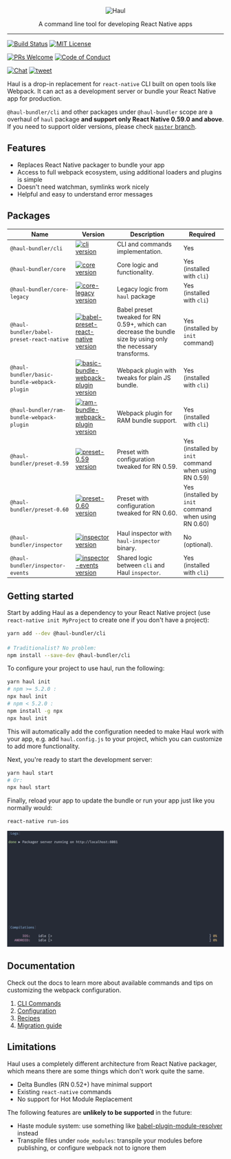 <p align="center">
  <img alt="Haul" src="https://cloud.githubusercontent.com/assets/1174278/24502391/25619f98-156b-11e7-994c-a8495b4735d5.png" width="512">
</p>

<p align="center">
  A command line tool for developing React Native apps
</p>

---

[![Build Status][build-badge]][build]
[![MIT License][license-badge]][license]


[![PRs Welcome][prs-welcome-badge]][prs-welcome]
[![Code of Conduct][coc-badge]][coc]

[![Chat][chat-badge]][chat]
[![tweet][tweet-badge]][tweet]

Haul is a drop-in replacement for `react-native` CLI built on open tools like Webpack. It can act as a development server or bundle your React Native app for production.

`@haul-bundler/cli` and other packages under `@haul-bundler` scope are a overhaul of `haul` package __and support only React Native 0.59.0 and above__. If you need to support older versions, please check [`master` branch](https://github.com/callstack/haul/tree/master).

## Features

- Replaces React Native packager to bundle your app
- Access to full webpack ecosystem, using additional loaders and plugins is simple
- Doesn't need watchman, symlinks work nicely
- Helpful and easy to understand error messages

## Packages

| Name                                        | Version                                                                                                            | Description                                                                                                   | Required                                             |
| ------------------------------------------- | ------------------------------------------------------------------------------------------------------------------ | ------------------------------------------------------------------------------------------------------------- | ---------------------------------------------------- |
| `@haul-bundler/cli`                         | [![cli version][version-cli]][package-cli]                                                                         | CLI and commands implementation.                                                                              | Yes                                                  |
| `@haul-bundler/core`                        | [![core version][version-core]][package-core]                                                                      | Core logic and functionality.                                                                                 | Yes (installed with `cli`)                           |
| `@haul-bundler/core-legacy`                 | [![core-legacy version][version-core-legacy]][package-core-legacy]                                                 | Legacy logic from `haul` package                                                                              | Yes (installed with `cli`)                           |
| `@haul-bundler/babel-preset-react-native`   | [![babel-preset-react-native version][version-babel-preset-react-native]][package-babel-preset-react-native]       | Babel preset tweaked for RN 0.59+, which can decrease the bundle size by using only the necessary transforms. | Yes (installed by `init` command)                    |
| `@haul-bundler/basic-bundle-webpack-plugin` | [![basic-bundle-webpack-plugin version][version-basic-bundle-webpack-plugin]][package-basic-bundle-webpack-plugin] | Webpack plugin with tweaks for plain JS bundle.                                                               | Yes (installed with `cli`)                           |
| `@haul-bundler/ram-bundle-webpack-plugin`   | [![ram-bundle-webpack-plugin version][version-ram-bundle-webpack-plugin]][package-ram-bundle-webpack-plugin]       | Webpack plugin for RAM bundle support.                                                                        | Yes (installed with `cli`)                           |
| `@haul-bundler/preset-0.59`                 | [![preset-0.59 version][version-preset-0.59]][package-preset-0.59]                                                 | Preset with configuration tweaked for RN 0.59.                                                                | Yes (installed by `init` command when using RN 0.59) |
| `@haul-bundler/preset-0.60`                 | [![preset-0.60 version][version-preset-0.60]][package-preset-0.60]                                                 | Preset with configuration tweaked for RN 0.60.                                                                | Yes (installed by `init` command when using RN 0.60) |
| `@haul-bundler/inspector`                   | [![inspector version][version-inspector]][package-inspector]                                                       | Haul inspector with `haul-inspector` binary.                                                                  | No (optional).                                       |
| `@haul-bundler/inspector-events`            | [![inspector-events version][version-inspector-events]][package-inspector-events]                                  | Shared logic between `cli` and Haul `inspector`.                                                              | Yes (installed with `cli`)                           |

## Getting started

Start by adding Haul as a dependency to your React Native project (use `react-native init MyProject` to create one if you don't have a project):

```bash
yarn add --dev @haul-bundler/cli

# Traditionalist? No problem:
npm install --save-dev @haul-bundler/cli
```

To configure your project to use haul, run the following:

```bash
yarn haul init
# npm >= 5.2.0 :
npx haul init
# npm < 5.2.0 :
npm install -g npx
npx haul init
```

This will automatically add the configuration needed to make Haul work with your app, e.g. add `haul.config.js` to your project, which you can customize to add more functionality.

Next, you're ready to start the development server:

```bash
yarn haul start
# Or:
npx haul start
```

Finally, reload your app to update the bundle or run your app just like you normally would:

```bash
react-native run-ios
```

<p align="center">
  <img width="635" src="./docs/img/packager_server.gif" />
</p>

## Documentation

Check out the docs to learn more about available commands and tips on customizing the webpack configuration.

1. [CLI Commands](docs/CLI%20Commands.md)
2. [Configuration](docs/Configuration.md)
3. [Recipes](docs/Recipes.md)
4. [Migration guide](docs/Migration.md)

<!-- ### Hot Module Replacement

__Hot Module Replacement is an experimental feature and it's disabled by default.__

Please refer to the [Setup guide](./docs/HMR_Setup.md). -->

## Limitations

Haul uses a completely different architecture from React Native packager, which means there are some things which don't work quite the same.

* Delta Bundles (RN 0.52+) have minimal support
* Existing `react-native` commands
* No support for Hot Module Replacement

The following features are **unlikely to be supported** in the future:

- Haste module system: use something like [babel-plugin-module-resolver](https://github.com/tleunen/babel-plugin-module-resolver) instead
- Transpile files under `node_modules`: transpile your modules before publishing, or configure webpack not to ignore them

<!-- badges -->
[build-badge]: https://img.shields.io/circleci/project/github/callstack/haul/master.svg?style=flat-square
[build]: https://circleci.com/gh/callstack/haul
[license-badge]: https://img.shields.io/npm/l/@haul-bundler/cli.svg?style=flat-square
[license]: https://github.com/callstack/haul/blob/master/LICENSE
[prs-welcome-badge]: https://img.shields.io/badge/PRs-welcome-brightgreen.svg?style=flat-square
[prs-welcome]: http://makeapullrequest.com
[coc-badge]: https://img.shields.io/badge/code%20of-conduct-ff69b4.svg?style=flat-square
[coc]: https://github.com/callstack/haul/blob/master/CODE_OF_CONDUCT.md
[chat-badge]: https://img.shields.io/discord/426714625279524876.svg?style=flat-square&colorB=758ED3
[chat]: https://discord.gg/zwR2Cdh
[tweet-badge]: https://img.shields.io/badge/tweet-%23haul-blue.svg?style=flat-square&colorB=1DA1F2&logo=data:image/png;base64,iVBORw0KGgoAAAANSUhEUgAAABgAAAAUCAYAAACXtf2DAAAAAXNSR0IArs4c6QAAAaRJREFUOBGtlM8rBGEYx3cWtRHJRaKcuMtBSitxkCQ3LtzkP9iUUu5ODspRHLhRLtq0FxeicEBC2cOivcge%2FMgan3fNM8bbzL4zm6c%2BPT%2Fe7%2FO8887svrFYBWbbtgWzsAt3sAcpqJFxxF1QV8oJFqFPFst5dLWQAT87oTgPB7DtziFRT1EA4yZolsFkhwjGYFRO8Op0KD8HVe7unoB6PRTBZG8IctAmG1xrHcfkQ2B55sfI%2ByGMXSBqV71xZ8CWdxBxN6ThFuECDEAL%2Bc9HIzDYumVZ966GZnX0SzCZvEqTbkaGywkyFE6hKAsBPhFQ18uPUqh2ggJ%2BUor%2F4M%2F%2FzOC8g6YzR1i%2F8g4vvSI%2ByD7FFNjexQrjHd8%2BnjABI3AU4Wl16TuF1qANGll81jsi5qu%2Bw6XIsCn4ijhU5FmCJpkV6BGNw410hfSf6JKBQ%2FUFxHGYBnWnmOwDwYQ%2BwzdHqO75HtiAMJfaC7ph32FSRJCENUhDHsLaJkL%2FX4wMF4%2BwA5bgAcrZE4sr0Cu9Jq9fxyrvBHWbNkMD5CEHWTjjT2m6r5D92jfmbbKJEWuMMAAAAABJRU5ErkJggg%3D%3D
[tweet]: https://twitter.com/intent/tweet?text=Check%20out%20Haul!%20https://github.com/callstack/haul%20%F0%9F%91%8D

[version-cli]: https://img.shields.io/npm/v/@haul-bundler/cli.svg?style=flat-square
[package-cli]: https://www.npmjs.com/package/@haul-bundler/cli
[version-core]: https://img.shields.io/npm/v/@haul-bundler/core.svg?style=flat-square
[package-core]: https://www.npmjs.com/package/@haul-bundler/core
[version-core-legacy]: https://img.shields.io/npm/v/@haul-bundler/core-legacy.svg?style=flat-square
[package-core-legacy]: https://www.npmjs.com/package/@haul-bundler/core-legacy
[version-babel-preset-react-native]: https://img.shields.io/npm/v/@haul-bundler/babel-preset-react-native.svg?style=flat-square
[package-babel-preset-react-native]: https://www.npmjs.com/package/@haul-bundler/babel-preset-react-native
[version-basic-bundle-webpack-plugin]: https://img.shields.io/npm/v/@haul-bundler/basic-bundle-webpack-plugin.svg?style=flat-square
[package-basic-bundle-webpack-plugin]: https://www.npmjs.com/package/@haul-bundler/basic-bundle-webpack-plugin
[version-ram-bundle-webpack-plugin]: https://img.shields.io/npm/v/@haul-bundler/ram-bundle-webpack-plugin.svg?style=flat-square
[package-ram-bundle-webpack-plugin]: https://www.npmjs.com/package/@haul-bundler/ram-bundle-webpack-plugin
[version-inspector]: https://img.shields.io/npm/v/@haul-bundler/inspector.svg?style=flat-square
[package-inspector]: https://www.npmjs.com/package/@haul-bundler/inspector
[version-inspector-events]: https://img.shields.io/npm/v/@haul-bundler/inspector-events.svg?style=flat-square
[package-inspector-events]: https://www.npmjs.com/package/@haul-bundler/inspector-events
[version-preset-0.59]: https://img.shields.io/npm/v/@haul-bundler/preset-0.59.svg?style=flat-square
[package-preset-0.59]: https://www.npmjs.com/package/@haul-bundler/preset-0.59
[version-preset-0.60]: https://img.shields.io/npm/v/@haul-bundler/preset-0.60.svg?style=flat-square
[package-preset-0.60]: https://www.npmjs.com/package/@haul-bundler/preset-0.60
